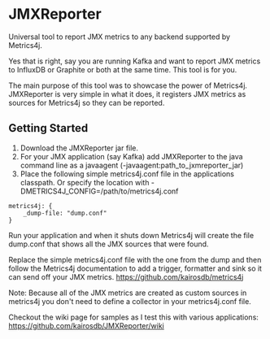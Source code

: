 # JMXReporter
Universal tool to report JMX metrics to any backend supported by Metrics4j.

Yes that is right, say you are running Kafka and want to report JMX metrics to 
InfluxDB or Graphite or both at the same time.  This tool is for you.

The main purpose of this tool was to showcase the power of Metrics4j.  JMXReporter 
is very simple in what it does, it registers JMX metrics as sources for Metrics4j
so they can be reported.

## Getting Started
1. Download the JMXReporter jar file.
1. For your JMX application (say Kafka) add JMXReporter to the java command line
as a javaagent (-javaagent:path_to_jxmreporter_jar)
1. Place the following simple metrics4j.conf file in the applications classpath.  Or specify the location with -DMETRICS4J_CONFIG=/path/to/metrics4j.conf
```hocon
metrics4j: {
	_dump-file: "dump.conf"
}
```

Run your application and when it shuts down Metrics4j will create the file dump.conf
that shows all the JMX sources that were found.

Replace the simple metrics4j.conf file with the one from the dump and then follow
the Metrics4j documentation to add a trigger, formatter and sink so it can 
send off your JMX metrics.  https://github.com/kairosdb/metrics4j

Note: Because all of the JMX metrics are created as custom sources in metrics4j
you don't need to define a collector in your metrics4j.conf file.

Checkout the wiki page for samples as I test this with various applications:
https://github.com/kairosdb/JMXReporter/wiki
